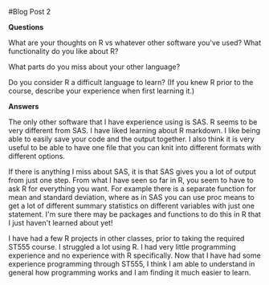 #Blog Post 2

**Questions**

What are your thoughts on R vs whatever other software you've used?  What functionality do you like about R?  

What parts do you miss about your other language?  

Do you consider R a difficult language to learn? (If you knew R prior to the course, describe your experience when first learning it.)

**Answers**

The only other software that I have experience using is SAS. R seems to be very different from SAS. I have liked learning about R markdown. I like being able to easily save your code and the output together. I also think it is very useful to be able to have one file that you can knit into different formats with different options.

If there is anything I miss about SAS, it is that SAS gives you a lot of output from just one step. From what I have seen so far in R, you seem to have to ask R for everything you want. For example there is a separate function for mean and standard deviation, where as in SAS you can use proc means to get a lot of different summary statistics on different variables with just one statement. I'm sure there may be packages and functions to do this in R that I just haven't learned about yet!

I have had a few R projects in other classes, prior to taking the required ST555 course. I struggled a lot using R. I had very little programming experience and no experience with R specifically. Now that I have had some experience programming through ST555, I think I am able to understand in general how programming works and I am finding it much easier to learn.
